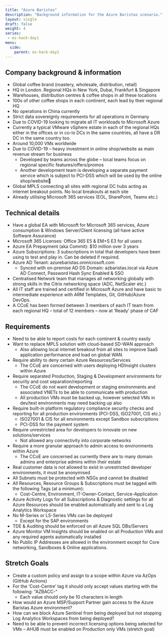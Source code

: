 ```yaml
---
title: "Azure Baristas"
description: "Background information for the Azure Baristas scenario."
layout: single
draft: false
weight: 4
series:
 - es-hack-day1
menu:
  side:
    parent: es-hack-day1
---
```


## Company background & information

* Global coffee brand (roastery, wholesale, distribution, retail)
* HQ in London. Regional HQs in New York, Dubai, Frankfurt & Singapore
* Warehouses, distribution centres & coffee shops in all these locations
* 100s of other coffee shops in each continent, each lead by their regional HQ
* No operations in China currently
* Strict data sovereignty requirements for all operations in Germany
* Due to COVID-19 looking to migrate all IT workloads to Microsoft Azure
* Currently a typical VMware vSphere estate in each of the regional HQs either in the offices or in co-lo DCs in the same countries, all have a DR DC in the same country too.
* Around 10,000 VMs worldwide
* Due to COVID-19 – heavy investment in online shop/website as main revenue stream for business
  * Developed by teams across the globe – local teams focus on regional specific features/offers/promos
  * Another development team is developing a separate payment service which is subject to PCI-DSS which will be used by the online shop/website
* Global MPLS connecting all sites with regional DC hubs acting as internet breakout points. No local breakouts at each site
* Already utilising Microsoft 365 services (EOL, SharePoint, Teams etc.)

## Technical details

* Have a global EA with Microsoft for Microsoft 365 services, Azure consumption & Windows Server/Client licensing (all have active Software Assurance)
* Microsoft 365 Licenses: Office 365 E5 & EM+S E3 for all users
* Azure EA Prepayment (aka Commit): $10 million over 3 years
* Azure Subscriptions: 3 subscriptions in total that developers have been using to test and play in. Can be deleted if required.
* Azure AD Tenant: azurebaristas.onmicrosoft.com
  * Synced with on-premise AD DS Domain: azbaristas.local via Azure AD Connect, Password Hash Sync Enabled & SSO
* Centralised Network team that manages all networking globally with strong skills in the Citrix networking space (ADC, NetScaler etc.)
* All IT staff are trained and certified in Microsoft Azure and have basic to intermediate experience with ARM Templates, Git, GitHub/Azure DevOps.
* A CCoE has been formed between 3 members of each IT team from each regional HQ – total of 12 members – now at ‘Ready’ phase of CAF

## Requirements

* Need to be able to report costs for each continent & country easily
* Want to replace MPLS solution with cloud-based SD-WAN approach
  * Also allowing local internet breakout from all sites to improve SaaS application performance and load on global WAN.
* Require ability to deny certain Azure Resources/Services
  * The CCoE are concerned with users deploying HDInsight clusters within Azure
* Require separated Production, Staging & Development environments for security and cost separation/reporting
  * The CCoE do not want development or staging environments and associated VNETs to be able to communicate with production
  * All production VMs must be backed up, however selected VMs in dev/test environments may need backing up also
* Require built-in platform regulatory compliance security checks and reporting for all production environments (PCI-DSS, ISO27001, CIS etc.)
  * ISO27001 & CIS for all environments except Sandbox subscriptions
  * PCI-DSS for the payment system
* Require unrestricted area for developers to innovate on new solutions/services
  * Not allowed any connectivity into corporate networks
* Require a more granular approach to admin access to environments within Azure
  * The CCoE are concerned as currently there are to many domain admins and enterprise admins within their estate
* Real customer data is not allowed to exist in unrestricted developer environments, it must be anonymised
* All Subnets must be protected with NSGs and cannot be disabled
* All Resources, Resource Groups & Subscriptions must be tagged with the following Tags (at a minimum):
  * Cost-Centre, Environment, IT-Owner-Contact, Service-Application
* Azure Activity Logs for all Subscriptions & Diagnostic settings for all Azure Resources should be enabled automatically and sent to a Log Analytics Workspace
* No M-Series or LS-Series VMs can be deployed
  * Except for the SAP environments
* TDE & Auditing should be enforced on all Azure SQL DBs/Servers
* Azure Monitor VM Insights should be enabled on all Production VMs and any required agents automatically installed
* No Public IP Addresses are allowed in the environment except for Core networking, Sandboxes & Online applications.

## Stretch Goals

* Create a custom policy and assign to a scope within Azure via AzOps (GitHub Actions)
* For the ‘Cost-Centre’ tag it should only accept values starting with the following: “AZBACC-”
  * Each value should only be 10 characters in length
* How would an Azure MSP/Support Partner gain access to the Azure Baristas Azure environment?
* How can we block Azure Sentinel from being deployed but not stopping Log Analytics Workspaces from being deployed?
* Need to be able to prevent incorrect licensing options being selected for VMs – AHUB must be enabled on Production only VMs (stretch goal)
